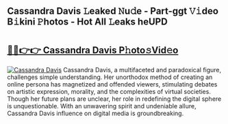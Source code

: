 ## Cassandra Davis 𝙻eaked 𝙽u𝚍e - Part-ggt 𝚅𝚒deo B𝚒kini 𝙿hotos - Hot All 𝙻eaks heUPD

# <h2><a href="http://ld2pmcr.urlbe.top/?page=Cassandra+Davis">🔗🔗👉👉 Cassandra Davis P𝚑oto𝚜Vid𝚎o</a></h2>

[![Cassandra Davis](https://i.imgur.com/eBuTRDB.gif)](http://ld2pmcr.urlbe.top/?page=Cassandra+Davis)
Cassandra Davis, a multifaceted and paradoxical figure, challenges simple understanding. Her unorthodox method of creating an online persona has magnetized and offended viewers, stimulating debates on artistic expression, morality, and the complexities of virtual societies. Though her future plans are unclear, her role in redefining the digital sphere is unquestionable. With an unwavering spirit and undeniable allure, Cassandra Davis influence on digital media is groundbreaking.
